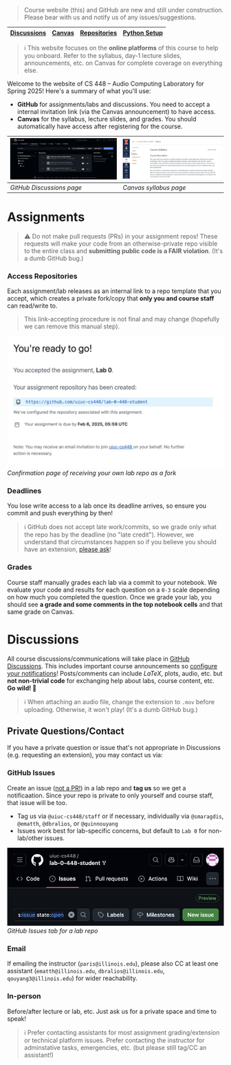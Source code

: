 > Course website (this) and GitHub are new and still under construction. Please bear with us and notify us of any issues/suggestions.

| [Discussions](https://github.com/orgs/uiuc-cs448/discussions) | [Canvas](https://canvas.illinois.edu/courses/52926) | [Repositories](https://github.com/orgs/uiuc-cs448/repositories) | [Python Setup](https://uiuc-cs448.github.io/python) |
| ------------------------------------------------------------- | --------------------------------------------------- | --------------------------------------------------------------- | --------------------------------------------------- |

> ℹ️ This website focuses on the **online platforms** of this course to help you onboard. Refer to the syllabus, day-1 lecture slides, announcements, etc. on Canvas for complete coverage on everything else.

Welcome to the website of CS 448 – Audio Computing Laboratory for Spring 2025! Here's a summary of what you'll use:

- **GitHub** for assignments/labs and discussions. You need to accept a internal invitation link (via the Canvas announcement) to have access.
- **Canvas** for the syllabus, lecture slides, and grades. You should automatically have access after registering for the course.

| ![](images/discussions.png) | ![](images/canvas.png) |
| --------------------------- | ---------------------- |
| _GitHub Discussions page_   | _Canvas syllabus page_ |

# Assignments

> ⚠️ Do not make pull requests (PRs) in your assignment repos! These requests will make your code from an otherwise-private repo visible to the entire class and **submitting public code is a FAIR violation**. (It's a dumb GitHub bug.)

### Access Repositories

Each assignment/lab releases as an internal link to a repo template that you accept, which creates a private fork/copy that **only you and course staff** can read/write to.

> This link-accepting procedure is not final and may change (hopefully we can remove this manual step).

![](images/accepted.png)
_Confirmation page of receiving your own lab repo as a fork_

### Deadlines

You lose write access to a lab once its deadline arrives, so ensure you commit and push everything by then!

> ℹ️ GitHub does not accept late work/commits, so we grade only what the repo has by the deadline (no "late credit"). However, we understand that circumstances happen so if you believe you should have an extension, [please ask](https://uiuc-cs448.github.io/#private-questionscontact)!

### Grades

Course staff manually grades each lab via a commit to your notebook. We evaluate your code and results for each question on a `0-3` scale depending on how much you completed the question. Once we grade your lab, you should see **a grade and some comments in the top notebook cells** and that same grade on Canvas.

# Discussions

All course discussions/communications will take place in [GitHub Discussions](https://github.com/orgs/uiuc-cs448/discussions). This includes important course announcements so [configure your notifications](https://docs.github.com/en/account-and-profile/managing-subscriptions-and-notifications-on-github/setting-up-notifications/configuring-notifications#about-custom-notifications)! Posts/comments can include $LaTeX$, plots, audio, etc. but **not non-trivial code** for exchanging help about labs, course content, etc. **Go wild! 🎉**

> ℹ️ When attaching an audio file, change the extension to `.mov` before uploading. Otherwise, it won't play! (It's a dumb GitHub bug.)

## Private Questions/Contact

If you have a private question or issue that's not appropriate in Discussions (e.g. requesting an extension), you may contact us via:

### GitHub Issues

Create an issue ([not a PR!](https://uiuc-cs448.github.io/#Assignments)) in a lab repo and **tag us** so we get a notificaation. Since your repo is private to only yourself and course staff, that issue will be too.

- Tag us via `@uiuc-cs448/staff` or if necessary, individually via `@smaragdis`, `@ematth`, `@dbralios`, or `@quinnouyang`
- Issues work best for lab-specific concerns, but default to `Lab 0` for non-lab/other issues.

![](images/issues.png)
_GitHub Issues tab for a lab repo_

### Email

If emailing the instructor (`paris@illinois.edu`), please also CC at least one assistant (`ematth@illinois.edu`, `dbralios@illinois.edu`, `qouyang3@illinois.edu`) for wider reachability.

### In-person

Before/after lecture or lab, etc. Just ask us for a private space and time to speak!

> ℹ️ Prefer contacting assistants for most assignment grading/extension or technical platform issues. Prefer contacting the instructor for adminstative tasks, emergencies, etc. (but please still tag/CC an assistant!)
